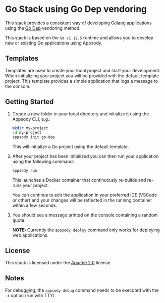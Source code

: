 # Go Stack using Go Dep vendoring

This stack provides a consistent way of developing [Golang](https://https://golang.org/) applications using the [Go Dep](https://golang.github.io/dep/) vendoring method. 

This stack is based on the `Go v1.12.5` runtime and allows you to develop new or existing Go applications using Appsody.


## Templates

Templates are used to create your local project and start your development. When initializing your project you will be provided with the default template project. This template provides a simple application that logs a message to the console. 

## Getting Started

1. Create a new folder in your local directory and initialize it using the Appsody CLI, e.g.:

    ```bash
    mkdir my-project
    cd my-project
    appsody init go-dep 
    ```
    This will initialize a Go project using the default template.

1. After your project has been initialized you can then run your application using the following command:

    ```bash
    appsody run
    ```

    This launches a Docker container that continuously re-builds and re-runs your project.

    You can continue to edit the application in your preferred IDE (VSCode or other) and your changes will be reflected in the running container within a few seconds.

1. You should see a message printed on the console containing a random quote:

    **NOTE:** Currently the `appsody deploy` command only works for deploying web applications.

## License

This stack is licensed under the [Apache 2.0](./image/LICENSE) license

## Notes

For debugging, the `appsody debug` command needs to be executed with the `-i` option (run with TTY).

